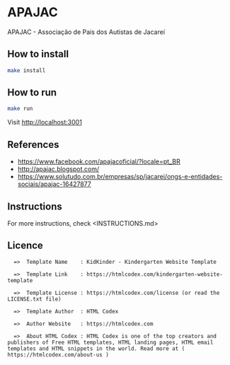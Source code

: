 # APAJAC

APAJAC - Associação de Pais dos Autistas de Jacareí

## How to install

```bash
make install
```

## How to run

```bash
make run
```

Visit <http://localhost:3001>

## References

- <https://www.facebook.com/apajacoficial/?locale=pt_BR>
- <http://apajac.blogspot.com/>
- <https://www.solutudo.com.br/empresas/sp/jacarei/ongs-e-entidades-sociais/apajac-16427877>

## Instructions

For more instructions, check <INSTRUCTIONS.md>

## Licence

```text
  =>  Template Name    : KidKinder - Kindergarten Website Template

  =>  Template Link    : https://htmlcodex.com/kindergarten-website-template

  =>  Template License : https://htmlcodex.com/license (or read the LICENSE.txt file)

  =>  Template Author  : HTML Codex

  =>  Author Website   : https://htmlcodex.com

  =>  About HTML Codex : HTML Codex is one of the top creators and publishers of Free HTML templates, HTML landing pages, HTML email templates and HTML snippets in the world. Read more at ( https://htmlcodex.com/about-us )
```
